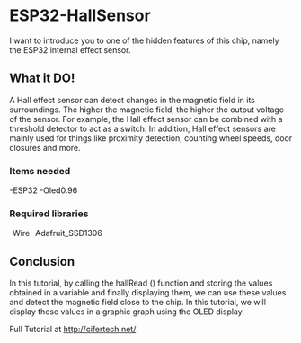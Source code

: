 # ESP32-HallSensor
I want to introduce you to one of the hidden features of this chip, namely the ESP32 internal effect sensor.

## What it DO!
A Hall effect sensor can detect changes in the magnetic field in its surroundings. The higher the magnetic field, the higher the output voltage of the sensor. For example, the Hall effect sensor can be combined with a threshold detector to act as a switch. In addition, Hall effect sensors are mainly used for things like proximity detection, counting wheel speeds, door closures and more.


### Items needed
-ESP32
-Oled0.96

### Required libraries
-Wire
-Adafruit_SSD1306

## Conclusion
In this tutorial, by calling the hallRead () function and storing the values obtained in a variable and finally displaying them, we can use these values and detect the magnetic field close to the chip. In this tutorial, we will display these values in a graphic graph using the OLED display.


 Full Tutorial at http://cifertech.net/
